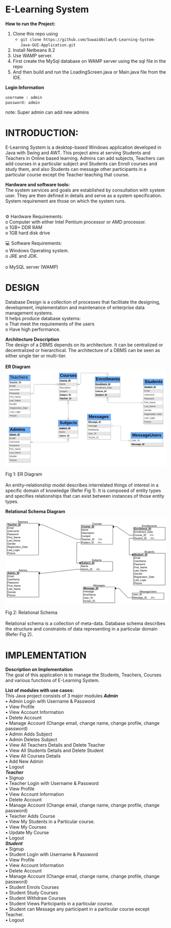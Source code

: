 # **E-Learning System**

**How to run the Project:**
1. Clone this repo using 
   - `git clone https://github.com/SuwaidAslam/E-Learning-System-Java-GUI-Application.git`
2. Install Netbeans 8.2
3. Use WAMP server.
4. First create the MySql database on WAMP server using the sql file in the repo
5. And then build and run the LoadingScreen.java or Main.java file from the IDE. 

**Login Information** <br>
 ```
 username : admin
 password: admin 
 ```
 note: Super admin can add new admins
 
# INTRODUCTION: <br>
E-Learning System is a desktop-based Windows application developed in Java with Swing and AWT. This project aims at serving Students and Teachers in Online based learning. 
Admins can add subjects, Teachers can add courses in a particular subject and Students can Enroll courses and study them, and also Students can message other participants in a particular course except the Teacher teaching that course.

**Hardware and software tools:**<br>
The system services and goals are established by consultation with system user. They are then defined in details and serve as a system specification. System requirement are those on which the system runs.<br><br>

⚙️    Hardware Requirements:<br>
o     Computer with either Intel Pentium processor or AMD processor.<br>
o     1GB+ DDR RAM<br>
o     1GB hard disk drive<br>


💻    Software Requirements:<br>
o     Windows Operating system.<br>
o     JRE and JDK.<br>	
o     MySQL server (WAMP)<br>

# DESIGN<br>
Database Design is a collection of processes that facilitate the designing, development, implementation and maintenance of enterprise data management systems.<br>
It helps produce database systems:<br>
o   That meet the requirements of the users<br>
o   Have high performance.<br>

**Architecture Description** <br>
The design of a DBMS depends on its architecture. It can be centralized or decentralized or hierarchical. The architecture of a DBMS can be seen as either single tier or multi-tier.<br><br>
**ER Diagram**
![image.png](diagrams/ER_Diagram.jpg)

Fig 1: ER Diagram <br><br>
An entity–relationship model describes interrelated things of interest in a specific domain of knowledge (Refer Fig 1). It is composed of entity types and specifies relationships that can exist between instances of those entity types.

**Relational Schema Diagram**

![image_1.png](diagrams/Relatoinal_Schema.jpg)

 Fig 2: Relational Schema <br><br>
Relational schema is a collection of meta-data. Database schema describes the structure and constraints of data representing in a particular domain (Refer Fig 2).

# IMPLEMENTATION <br>
**Description on Implementation**<br>
The goal of this application is to manage the Students, Teachers, Courses and various functions of E-Learning System.

**List of modules with use cases:**<br>
This Java project consists of 3 major modules
***Admin***<br>
•	      Admin Login with Username & Password<br>
•	      View Profile<br>
•	      View Account Information<br>
•	      Delete Account<br>
•	      Manage Account (Change email, change name, change profile, change password)<br>
•	      Admin Adds Subject<br>
•	      Admin Deletes Subject<br>
•	      View All Teachers Details and Delete Teacher<br>
•	      View All Students Details and Delete Student<br>
•	      View All Courses Details<br>
•	      Add New Admin<br>
•	      Logout<br>
***Teacher***<br>
•	      Signup<br>
•	      Teacher Login with Username & Password<br>
•	      View Profile<br>
•	      View Account Information<br>
•	      Delete Account<br>
•	      Manage Account (Change email, change name, change profile, change password)<br>
•	      Teacher Adds Course<br>
•	      View My Students in a Particular course.<br>
•	      View My Courses<br>
•	      Update My Course<br>
•	      Logout<br>
***Student***<br>
•	      Signup<br>
•	      Student Login with Username & Password<br>
•	      View Profile<br>
•	      View Account Information<br>
•	      Delete Account<br>
•	      Manage Account (Change email, change name, change profile, change password)<br>
•	      Student Enrols Courses<br>
•	      Student Study Courses<br>
•	      Student Withdraw Courses<br>
•	      Student Views Participants in a particular course.<br>
•	      Student can Message any participant in a particular course except Teacher.<br>
•	      Logout<br>



